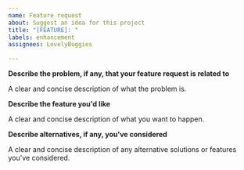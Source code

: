 ```yaml
---
name: Feature request
about: Suggest an idea for this project
title: "[FEATURE]: "
labels: enhancement
assignees: LovelyBuggies

---
```


**Describe the problem, if any, that your feature request is related to**

A clear and concise description of what the problem is.

**Describe the feature you'd like**

A clear and concise description of what you want to happen.

**Describe alternatives, if any, you've considered**

A clear and concise description of any alternative solutions or features you've considered.
